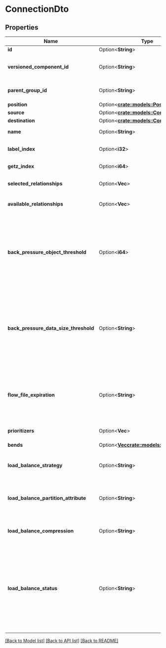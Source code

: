 # ConnectionDto

## Properties

Name | Type | Description | Notes
------------ | ------------- | ------------- | -------------
**id** | Option<**String**> | The id of the component. | [optional]
**versioned_component_id** | Option<**String**> | The ID of the corresponding component that is under version control | [optional]
**parent_group_id** | Option<**String**> | The id of parent process group of this component if applicable. | [optional]
**position** | Option<[**crate::models::PositionDto**](PositionDTO.md)> |  | [optional]
**source** | Option<[**crate::models::ConnectableDto**](ConnectableDTO.md)> |  | [optional]
**destination** | Option<[**crate::models::ConnectableDto**](ConnectableDTO.md)> |  | [optional]
**name** | Option<**String**> | The name of the connection. | [optional]
**label_index** | Option<**i32**> | The index of the bend point where to place the connection label. | [optional]
**getz_index** | Option<**i64**> | The z index of the connection. | [optional]
**selected_relationships** | Option<**Vec<String>**> | The selected relationship that comprise the connection. | [optional]
**available_relationships** | Option<**Vec<String>**> | The relationships that the source of the connection currently supports. | [optional]
**back_pressure_object_threshold** | Option<**i64**> | The object count threshold for determining when back pressure is applied. Updating this value is a passive change in the sense that it won't impact whether existing files over the limit are affected but it does help feeder processors to stop pushing too much into this work queue. | [optional]
**back_pressure_data_size_threshold** | Option<**String**> | The object data size threshold for determining when back pressure is applied. Updating this value is a passive change in the sense that it won't impact whether existing files over the limit are affected but it does help feeder processors to stop pushing too much into this work queue. | [optional]
**flow_file_expiration** | Option<**String**> | The amount of time a flow file may be in the flow before it will be automatically aged out of the flow. Once a flow file reaches this age it will be terminated from the flow the next time a processor attempts to start work on it. | [optional]
**prioritizers** | Option<**Vec<String>**> | The comparators used to prioritize the queue. | [optional]
**bends** | Option<[**Vec<crate::models::PositionDto>**](PositionDTO.md)> | The bend points on the connection. | [optional]
**load_balance_strategy** | Option<**String**> | How to load balance the data in this Connection across the nodes in the cluster. | [optional]
**load_balance_partition_attribute** | Option<**String**> | The FlowFile Attribute to use for determining which node a FlowFile will go to if the Load Balancing Strategy is set to PARTITION_BY_ATTRIBUTE | [optional]
**load_balance_compression** | Option<**String**> | Whether or not data should be compressed when being transferred between nodes in the cluster. | [optional]
**load_balance_status** | Option<**String**> | The current status of the Connection's Load Balancing Activities. Status can indicate that Load Balancing is not configured for the connection, that Load Balancing is configured but inactive (not currently transferring data to another node), or that Load Balancing is configured and actively transferring data to another node. | [optional]

[[Back to Model list]](../README.md#documentation-for-models) [[Back to API list]](../README.md#documentation-for-api-endpoints) [[Back to README]](../README.md)


